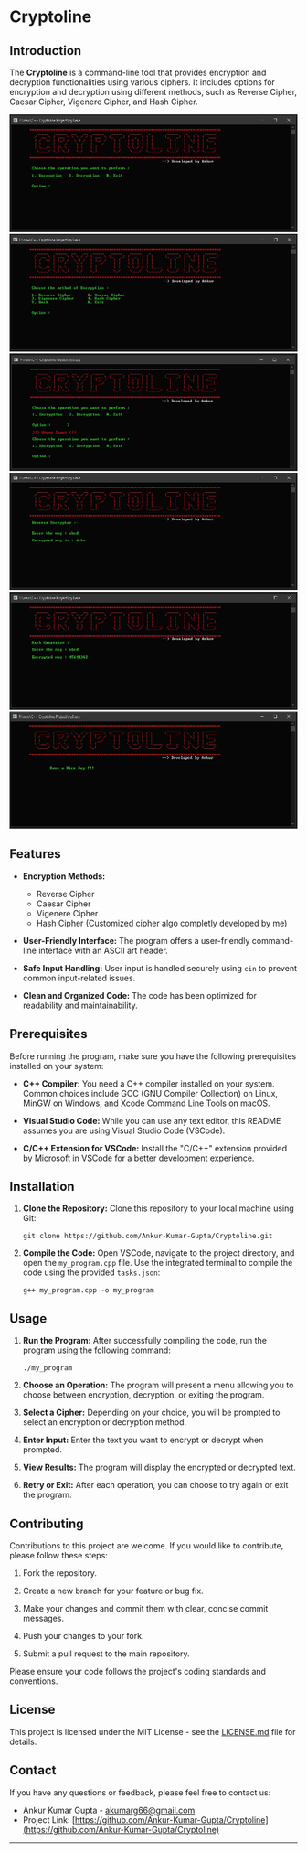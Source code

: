 # Cryptoline

## Introduction

The **Cryptoline** is a command-line tool that provides encryption and decryption functionalities using various ciphers. It includes options for encryption and decryption using different methods, such as Reverse Cipher, Caesar Cipher, Vigenere Cipher, and Hash Cipher.

![Screenshot1](screenshots/1.jpg)
![Screenshot2](screenshots/2.jpg)
![Screenshot3](screenshots/3.jpg)
![Screenshot4](screenshots/4_1.jpg)
![Screenshot4](screenshots/4_2.jpg)
![Screenshot4](screenshots/5.jpg)

## Features

- **Encryption Methods:**
  - Reverse Cipher
  - Caesar Cipher
  - Vigenere Cipher
  - Hash Cipher (Customized cipher algo completly developed by me)

- **User-Friendly Interface:** The program offers a user-friendly command-line interface with an ASCII art header.

- **Safe Input Handling:** User input is handled securely using `cin` to prevent common input-related issues.

- **Clean and Organized Code:** The code has been optimized for readability and maintainability.

## Prerequisites

Before running the program, make sure you have the following prerequisites installed on your system:

- **C++ Compiler:** You need a C++ compiler installed on your system. Common choices include GCC (GNU Compiler Collection) on Linux, MinGW on Windows, and Xcode Command Line Tools on macOS.

- **Visual Studio Code:** While you can use any text editor, this README assumes you are using Visual Studio Code (VSCode).

- **C/C++ Extension for VSCode:** Install the "C/C++" extension provided by Microsoft in VSCode for a better development experience.

## Installation

1. **Clone the Repository:** Clone this repository to your local machine using Git:

   ```
   git clone https://github.com/Ankur-Kumar-Gupta/Cryptoline.git
   ```

2. **Compile the Code:** Open VSCode, navigate to the project directory, and open the `my_program.cpp` file. Use the integrated terminal to compile the code using the provided `tasks.json`:

   ```
   g++ my_program.cpp -o my_program
   ```

## Usage

1. **Run the Program:** After successfully compiling the code, run the program using the following command:

   ```
   ./my_program
   ```

2. **Choose an Operation:** The program will present a menu allowing you to choose between encryption, decryption, or exiting the program.

3. **Select a Cipher:** Depending on your choice, you will be prompted to select an encryption or decryption method.

4. **Enter Input:** Enter the text you want to encrypt or decrypt when prompted.

5. **View Results:** The program will display the encrypted or decrypted text.

6. **Retry or Exit:** After each operation, you can choose to try again or exit the program.

## Contributing

Contributions to this project are welcome. If you would like to contribute, please follow these steps:

1. Fork the repository.

2. Create a new branch for your feature or bug fix.

3. Make your changes and commit them with clear, concise commit messages.

4. Push your changes to your fork.

5. Submit a pull request to the main repository.

Please ensure your code follows the project's coding standards and conventions.

## License

This project is licensed under the MIT License - see the [LICENSE.md](LICENSE.md) file for details.


## Contact

If you have any questions or feedback, please feel free to contact us:

- Ankur Kumar Gupta - akumarg66@gmail.com
- Project Link: [https://github.com/Ankur-Kumar-Gupta/Cryptoline](https://github.com/Ankur-Kumar-Gupta/Cryptoline)

---

